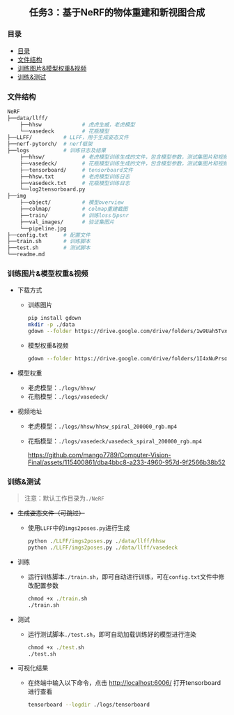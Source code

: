 <h2 align="center"> 任务3：基于NeRF的物体重建和新视图合成 </h2>

### 目录

- [目录](#目录)
- [文件结构](#文件结构)
- [训练图片\&模型权重\&视频](#训练图片模型权重视频)
- [训练\&测试](#训练测试)


### 文件结构

```bash
NeRF
├──data/llff/
    ├──hhsw             # 虎虎生威，老虎模型
    └──vasedeck         # 花瓶模型
├──LLFF/          # LLFF，用于生成姿态文件
├──nerf-pytorch/  # nerf框架
├──logs           # 训练日志及结果
    ├──hhsw/            # 老虎模型训练生成的文件，包含模型参数，测试集图片和视频
    ├──vasedeck/        # 花瓶模型训练生成的文件，包含模型参数，测试集图片和视频
    ├──tensorboard/     # tensorboard文件
    ├──hhsw.txt         # 老虎模型训练日志
    ├──vasedeck.txt     # 花瓶模型训练日志
    └──log2tensorboard.py
├──img
    ├──object/          # 模型overview
    ├──colmap/          # colmap重建截图
    ├──train/           # 训练loss与psnr
    ├──val_images/      # 验证集图片
    └──pipeline.jpg
├──config.txt     # 配置文件
├──train.sh       # 训练脚本
├──test.sh        # 测试脚本
└──readme.md
```

### 训练图片&模型权重&视频

- 下载方式
  - 训练图片
    ```bash
    pip install gdown
    mkdir -p ./data
    gdown --folder https://drive.google.com/drive/folders/1w9Uah5TvxrJ7ESfgScv3z4nMmtFuyKUq -O ./data
    ```
  - 模型权重&视频
    ```bash
    gdown --folder https://drive.google.com/drive/folders/1I4xNuPrsoqD93XG9onomn3-x6P8bPYoE -O ./logs
    ```

- 模型权重
  - 老虎模型：`./logs/hhsw/`
  - 花瓶模型：`./logs/vasedeck/`
- 视频地址
  - 老虎模型：`./logs/hhsw/hhsw_spiral_200000_rgb.mp4`
  - 花瓶模型：`./logs/vasedeck/vasedeck_spiral_200000_rgb.mp4`

    https://github.com/mango7789/Computer-Vision-Final/assets/115400861/dba4bbc8-a233-4960-957d-9f2566b38b52


### 训练&测试
> 注意：默认工作目录为`./NeRF`
- ~~生成姿态文件（可跳过）~~
  - 使用`LLFF`中的`imgs2poses.py`进行生成
    ```cmd
    python ./LLFF/imgs2poses.py ./data/llff/hhsw
    python ./LLFF/imgs2poses.py ./data/llff/vasedeck
    ``` 

- 训练
  - 运行训练脚本`./train.sh`，即可自动进行训练，可在`config.txt`文件中修改配置参数
    ```cmd
    chmod +x ./train.sh
    ./train.sh
    ```
- 测试
  - 运行测试脚本`./test.sh`，即可自动加载训练好的模型进行渲染
    ```cmd
    chmod +x ./test.sh
    ./test.sh
    ``` 

- 可视化结果
  - 在终端中输入以下命令，点击 [http://localhost:6006/]() 打开tensorboard进行查看
    ```bash
    tensorboard --logdir ./logs/tensorboard
    ``` 
